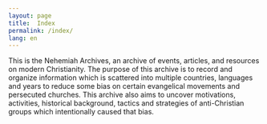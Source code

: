 ```yaml
---
layout: page
title:  Index
permalink: /index/
lang: en
---
```


This is the Nehemiah Archives, an archive of events, articles, and resources on modern Christianity. The purpose of this archive is to record and organize information which is scattered into multiple countries, languages and years to reduce some bias on certain evangelical movements and persecuted churches. This archive also aims to uncover motivations, activities, historical background, tactics and strategies of anti-Christian groups which intentionally caused that bias.
